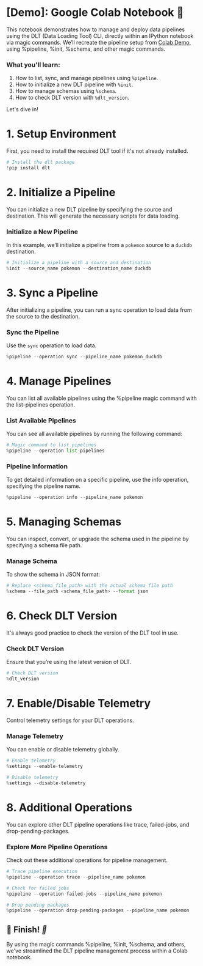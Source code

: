# [Demo]: Google Colab Notebook 🚀

This notebook demonstrates how to manage and deploy data pipelines using the DLT (Data Loading Tool) CLI, directly within an IPython notebook via magic commands. We’ll recreate the pipeline setup from [Colab Demo](https://colab.research.google.com/drive/1NfSB1DpwbbHX9_t5vlalBTf13utwpMGx?usp=sharing#scrollTo=GYREioraz1m6), using %pipeline, %init, %schema, and other magic commands.

### **What you'll learn:**
1. How to list, sync, and manage pipelines using `%pipeline`.
2. How to initialize a new DLT pipeline with `%init`.
3. How to manage schemas using `%schema`.
4. How to check DLT version with `%dlt_version`.

Let's dive in!

# 1. **Setup Environment**
First, you need to install the required DLT tool if it's not already installed.


```python
# Install the dlt package
!pip install dlt
```

# 2. **Initialize a Pipeline**
You can initialize a new DLT pipeline by specifying the source and destination. This will generate the necessary scripts for data loading.

### Initialize a New Pipeline
In this example, we’ll initialize a pipeline from a `pokemon` source to a `duckdb` destination.



```python
# Initialize a pipeline with a source and destination
%init --source_name pokemon --destination_name duckdb
```

# 3. **Sync a Pipeline**
After initializing a pipeline, you can run a sync operation to load data from the source to the destination.
### Sync the Pipeline
Use the `sync` operation to load data.



```python
%pipeline --operation sync --pipeline_name pokemon_duckdb
```

# 4. **Manage Pipelines**
You can list all available pipelines using the %pipeline magic command with the list-pipelines operation.

### **List Available Pipelines**
You can see all available pipelines by running the following command:


```python
# Magic command to list pipelines
%pipeline --operation list-pipelines
```

### **Pipeline Information**
To get detailed information on a specific pipeline, use the info operation, specifying the pipeline name.




```python
%pipeline --operation info --pipeline_name pokemon
```

# 5. **Managing Schemas**
You can inspect, convert, or upgrade the schema used in the pipeline by specifying a schema file path.
### Manage Schema
To show the schema in JSON format:



```python
# Replace <schema_file_path> with the actual schema file path
%schema --file_path <schema_file_path> --format json
```

# 6. **Check DLT Version**
It's always good practice to check the version of the DLT tool in use.
### Check DLT Version
Ensure that you’re using the latest version of DLT.



```python
# Check DLT version
%dlt_version
```

# 7. **Enable/Disable Telemetry**
Control telemetry settings for your DLT operations.
### Manage Telemetry
You can enable or disable telemetry globally.



```python
# Enable telemetry
%settings --enable-telemetry

# Disable telemetry
%settings --disable-telemetry
```

# 8. **Additional Operations**
You can explore other DLT pipeline operations like trace, failed-jobs, and drop-pending-packages.
### Explore More Pipeline Operations
Check out these additional operations for pipeline management.



```python
# Trace pipeline execution
%pipeline --operation trace --pipeline_name pokemon

# Check for failed jobs
%pipeline --operation failed-jobs --pipeline_name pokemon

# Drop pending packages
%pipeline --operation drop-pending-packages --pipeline_name pokemon
```

## 🎉 **Finish!** *🎉*
By using the magic commands %pipeline, %init, %schema, and others, we've streamlined the DLT pipeline management process within a Colab notebook.
